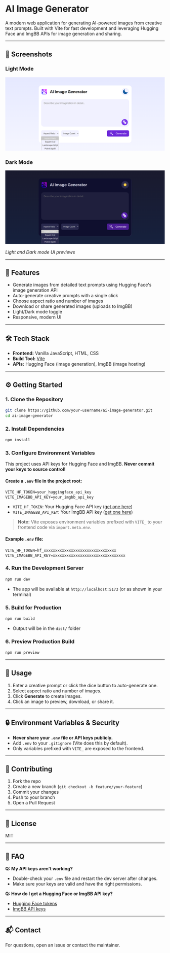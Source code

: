 # AI Image Generator

A modern web application for generating AI-powered images from creative text prompts. Built with Vite for fast development and leveraging Hugging Face and ImgBB APIs for image generation and sharing.

---

## 📸 Screenshots

### Light Mode
![Light Mode Screenshot](public/media/day.png)

### Dark Mode
![Dark Mode Screenshot](public/media/night.png)

*Light and Dark mode UI previews*

---

## 🚀 Features
- Generate images from detailed text prompts using Hugging Face's image generation API
- Auto-generate creative prompts with a single click
- Choose aspect ratio and number of images
- Download or share generated images (uploads to ImgBB)
- Light/Dark mode toggle
- Responsive, modern UI

---

## 🛠️ Tech Stack
- **Frontend:** Vanilla JavaScript, HTML, CSS
- **Build Tool:** [Vite](https://vitejs.dev/)
- **APIs:** Hugging Face (image generation), ImgBB (image hosting)

---

## ⚙️ Getting Started

### 1. Clone the Repository
```bash
git clone https://github.com/your-username/ai-image-generator.git
cd ai-image-generator
```

### 2. Install Dependencies
```bash
npm install
```

### 3. Configure Environment Variables

This project uses API keys for Hugging Face and ImgBB. **Never commit your keys to source control!**

#### Create a `.env` file in the project root:
```
VITE_HF_TOKEN=your_huggingface_api_key
VITE_IMAGEBB_API_KEY=your_imgbb_api_key
```
- `VITE_HF_TOKEN`: Your Hugging Face API key ([get one here](https://huggingface.co/settings/tokens))
- `VITE_IMAGEBB_API_KEY`: Your ImgBB API key ([get one here](https://api.imgbb.com/))

> **Note:** Vite exposes environment variables prefixed with `VITE_` to your frontend code via `import.meta.env`.

#### Example `.env` file:
```
VITE_HF_TOKEN=hf_xxxxxxxxxxxxxxxxxxxxxxxxxxxxxxxx
VITE_IMAGEBB_API_KEY=xxxxxxxxxxxxxxxxxxxxxxxxxxxxxxxx
```

### 4. Run the Development Server
```bash
npm run dev
```
- The app will be available at `http://localhost:5173` (or as shown in your terminal)

### 5. Build for Production
```bash
npm run build
```
- Output will be in the `dist/` folder

### 6. Preview Production Build
```bash
npm run preview
```

---

## 📝 Usage
1. Enter a creative prompt or click the dice button to auto-generate one.
2. Select aspect ratio and number of images.
3. Click **Generate** to create images.
4. Click an image to preview, download, or share it.

---

## 🔒 Environment Variables & Security
- **Never share your `.env` file or API keys publicly.**
- Add `.env` to your `.gitignore` (Vite does this by default).
- Only variables prefixed with `VITE_` are exposed to the frontend.

---

## 🤝 Contributing
1. Fork the repo
2. Create a new branch (`git checkout -b feature/your-feature`)
3. Commit your changes
4. Push to your branch
5. Open a Pull Request

---

## 📄 License
MIT

---

## 🙋 FAQ
**Q: My API keys aren't working?**
- Double-check your `.env` file and restart the dev server after changes.
- Make sure your keys are valid and have the right permissions.

**Q: How do I get a Hugging Face or ImgBB API key?**
- [Hugging Face tokens](https://huggingface.co/settings/tokens)
- [ImgBB API keys](https://api.imgbb.com/)

---

## 📬 Contact
For questions, open an issue or contact the maintainer. 